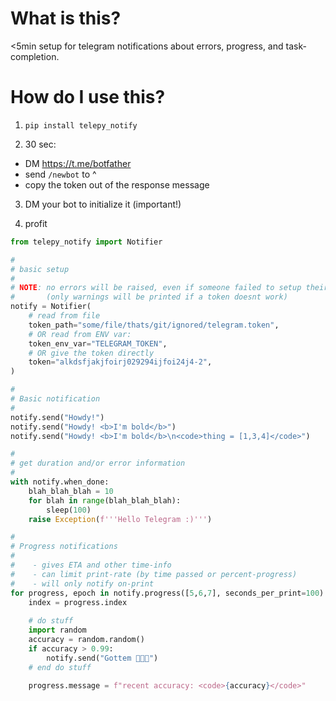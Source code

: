 # What is this?

<5min setup for telegram notifications about errors, progress, and task-completion.

# How do I use this?

1. `pip install telepy_notify`

2. 30 sec:
  - DM https://t.me/botfather
  - send `/newbot` to ^
  - copy the token out of the response message

3. DM your bot to initialize it (important!)

4. profit

```python
from telepy_notify import Notifier

# 
# basic setup
# 
# NOTE: no errors will be raised, even if someone failed to setup their bot
#       (only warnings will be printed if a token doesnt work)
notify = Notifier(
    # read from file
    token_path="some/file/thats/git/ignored/telegram.token",
    # OR read from ENV var:
    token_env_var="TELEGRAM_TOKEN",
    # OR give the token directly
    token="alkdsfjakjfoirj029294ijfoi24j4-2",
)

# 
# Basic notification
# 
notify.send("Howdy!")
notify.send("Howdy! <b>I'm bold</b>")
notify.send("Howdy! <b>I'm bold</b>\n<code>thing = [1,3,4]</code>")

# 
# get duration and/or error information
# 
with notify.when_done:
    blah_blah_blah = 10
    for blah in range(blah_blah_blah):
        sleep(100)
    raise Exception(f'''Hello Telegram :)''')

# 
# Progress notifications
# 
#    - gives ETA and other time-info
#    - can limit print-rate (by time passed or percent-progress)
#    - will only notify on-print
for progress, epoch in notify.progress([5,6,7], seconds_per_print=100):
    index = progress.index
    
    # do stuff
    import random
    accuracy = random.random()
    if accuracy > 0.99:
        notify.send("Gottem 🎉🎉🎉")
    # end do stuff
    
    progress.message = f"recent accuracy: <code>{accuracy}</code>"

```
